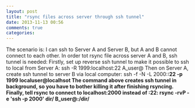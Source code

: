 ```yaml
---
layout: post
title: "rsync files across server through ssh tunnel"
date: 2013-11-13 00:56
comments: true
categories: 
---
```


The scenario is: I can ssh to Server A and Server B, but A and B cannot connect to each other. In order tot rsync file across server A and B, ssh tunnel is needed:
Firstly, set up reverse ssh tunnel to make it possible to ssh to local from Server A:
    ssh -R 1999:localhost:22 A_user@<A>
Then on Server A, create ssh tunnel to server B via local computer:
    ssh -f -N -L 2000:<B>:22 -p 1999 localuser@localhsot
The command above creates ssh tunnel in background, so you have to bother killing it after finishing rsyncing.
Finally, tell rsync to connect to localhost:2000 instead of <B>:22:
    rsync -rvP -e 'ssh -p 2000' dir/ B_user@<B>:/dir/
